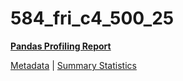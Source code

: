 # 584_fri_c4_500_25

[**Pandas Profiling Report**](https://epistasislab.github.io/penn-ml-benchmarks/profile/584_fri_c4_500_25.html)

[Metadata](metadata.yaml) | [Summary Statistics](summary_stats.tsv)
